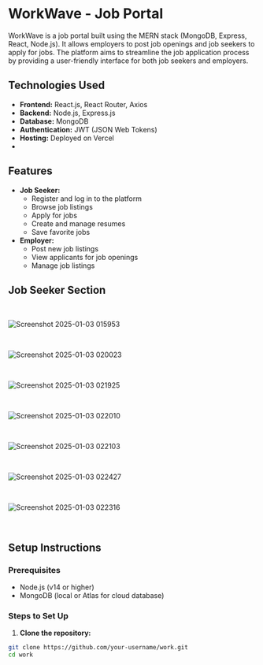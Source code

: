 # WorkWave - Job Portal

WorkWave is a job portal built using the MERN stack (MongoDB, Express, React, Node.js). It allows employers to post job openings and job seekers to apply for jobs. The platform aims to streamline the job application process by providing a user-friendly interface for both job seekers and employers.

## Technologies Used
- **Frontend:** React.js, React Router, Axios
- **Backend:** Node.js, Express.js
- **Database:** MongoDB
- **Authentication:** JWT (JSON Web Tokens)
- **Hosting:** Deployed on Vercel
- 
## Features
- **Job Seeker:**
  - Register and log in to the platform
  - Browse job listings
  - Apply for jobs
  - Create and manage resumes
  - Save favorite jobs
- **Employer:**
  - Post new job listings
  - View applicants for job openings
  - Manage job listings

<h2>Job Seeker Section</h2>



<br/>


![Screenshot 2025-01-03 015953](https://github.com/user-attachments/assets/991eba2b-9d66-440d-9662-034a4ff16fb5)

<br/>

![Screenshot 2025-01-03 020023](https://github.com/user-attachments/assets/8c84540c-1dd0-4587-ab1c-cd6ae7b4e645)

<br/>


![Screenshot 2025-01-03 021925](https://github.com/user-attachments/assets/81d3ab41-78bc-4da5-a1ce-8e714b0ce295)

<br/>


![Screenshot 2025-01-03 022010](https://github.com/user-attachments/assets/3417adf9-4425-499d-be28-0fb0d64ad211)

<br/>


![Screenshot 2025-01-03 022103](https://github.com/user-attachments/assets/70bb43a4-4c38-4e65-836b-540f3826c7db)

<br/>

![Screenshot 2025-01-03 022427](https://github.com/user-attachments/assets/d2a3c2e3-60dc-4777-8543-7bad9f2bb089)

<br/>


![Screenshot 2025-01-03 022316](https://github.com/user-attachments/assets/d4786e22-09dc-4db2-9d70-7d24ab670e85)


<br/>


## Setup Instructions

### Prerequisites
- Node.js (v14 or higher)
- MongoDB (local or Atlas for cloud database)

### Steps to Set Up

1. **Clone the repository:**

```bash
git clone https://github.com/your-username/work.git
cd work
